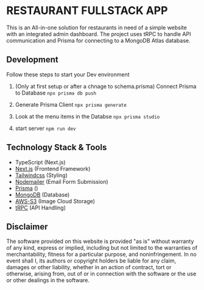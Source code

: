 # RESTAURANT FULLSTACK APP

This is an All-in-one solution for restaurants in need of a simple website with an integrated admin dashboard.
The project uses tRPC to handle API communication and Prisma for connecting to a MongoDB Atlas database.

## Development

Follow these steps to start your Dev environment

1. (Only at first setup or after a chnage to schema.prisma) Connect Prisma to Database
`npx prisma db push`

2. Generate Prisma Client
`npx prisma generate`

3. Look at the menu items in the Databse
`npx prisma studio`

4. start server
`npm run dev`

## Technology Stack & Tools

- TypeScript (Next.js)
- [Next.js](https://nextjs.org/) (Frontend Framework)
- [Tailwindcss](https://tailwindcss.com/) (Styling)
- [Nodemailer](https://nodemailer.com/about/) (Email Form Submission)
- [Prisma](https://www.prisma.io/) ()
- [MongoDB](https://www.mongodb.com/) (Database)
- [AWS-S3](https://aws.amazon.com/de/pm/serv-s3/?trk=518a7bef-5b4f-4462-ad55-80e5c177f12b&sc_channel=ps&ef_id=CjwKCAjwqZSlBhBwEiwAfoZUIAc5fFQfdGLnDxLeGTQNPaUI2keVwI0Ag5PzVlAXAG_unEYNfqiJjRoCSBcQAvD_BwE:G:s&s_kwcid=AL!4422!3!645186213484!e!!g!!aws%20s3!19579892800!143689755565) (Image Cloud Storage)
- [tRPC](https://trpc.io/) (API Handling)

## Disclaimer

The software provided on this website is provided "as is" without warranty of any kind,
express or implied, including but not limited to the warranties of merchantability,
fitness for a particular purpose, and noninfringement.
In no event shall I, its authors or copyright holders be liable for any claim, 
damages or other liability, whether in an action of contract,
tort or otherwise, arising from, out of or in connection with the software or the use or other dealings in the software.
